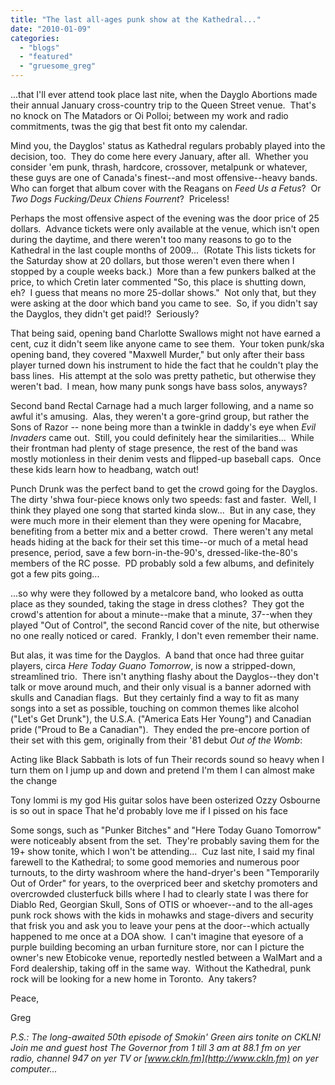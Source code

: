 ```yaml
---
title: "The last all-ages punk show at the Kathedral..."
date: "2010-01-09"
categories: 
  - "blogs"
  - "featured"
  - "gruesome_greg"
---
```


...that I'll ever attend took place last nite, when the Dayglo Abortions made their annual January cross-country trip to the Queen Street venue.  That's no knock on The Matadors or Oi Polloi; between my work and radio commitments, twas the gig that best fit onto my calendar.

Mind you, the Dayglos' status as Kathedral regulars probably played into the decision, too.  They do come here every January, after all.  Whether you consider 'em punk, thrash, hardcore, crossover, metalpunk or whatever, these guys are one of Canada's finest--and most offensive--heavy bands.  Who can forget that album cover with the Reagans on _Feed Us a Fetus_?  Or _Two Dogs Fucking/Deux Chiens Fourrent_?  Priceless!

Perhaps the most offensive aspect of the evening was the door price of 25 dollars.  Advance tickets were only available at the venue, which isn't open during the daytime, and there weren't too many reasons to go to the Kathedral in the last couple months of 2009...  (Rotate This lists tickets for the Saturday show at 20 dollars, but those weren't even there when I stopped by a couple weeks back.)  More than a few punkers balked at the price, to which Cretin later commented "So, this place is shutting down, eh?  I guess that means no more 25-dollar shows."  Not only that, but they were asking at the door which band you came to see.  So, if you didn't say the Dayglos, they didn't get paid!?  Seriously?

That being said, opening band Charlotte Swallows might not have earned a cent, cuz it didn't seem like anyone came to see them.  Your token punk/ska opening band, they covered "Maxwell Murder," but only after their bass player turned down his instrument to hide the fact that he couldn't play the bass lines.  His attempt at the solo was pretty pathetic, but otherwise they weren't bad.  I mean, how many punk songs have bass solos, anyways?

Second band Rectal Carnage had a much larger following, and a name so awful it's amusing.  Alas, they weren't a gore-grind group, but rather the Sons of Razor -- none being more than a twinkle in daddy's eye when _Evil Invaders_ came out.  Still, you could definitely hear the similarities...  While their frontman had plenty of stage presence, the rest of the band was mostly motionless in their denim vests and flipped-up baseball caps.  Once these kids learn how to headbang, watch out!

Punch Drunk was the perfect band to get the crowd going for the Dayglos.  The dirty 'shwa four-piece knows only two speeds: fast and faster.  Well, I think they played one song that started kinda slow...  But in any case, they were much more in their element than they were opening for Macabre, benefiting from a better mix and a better crowd.  There weren't any metal heads hiding at the back for their set this time--or much of a metal head presence, period, save a few born-in-the-90's, dressed-like-the-80's members of the RC posse.  PD probably sold a few albums, and definitely got a few pits going...

...so why were they followed by a metalcore band, who looked as outta place as they sounded, taking the stage in dress clothes?  They got the crowd's attention for about a minute--make that a minute, 37--when they played "Out of Control", the second Rancid cover of the nite, but otherwise no one really noticed or cared.  Frankly, I don't even remember their name.

But alas, it was time for the Dayglos.  A band that once had three guitar players, circa _Here Today Guano Tomorrow_, is now a stripped-down, streamlined trio.  There isn't anything flashy about the Dayglos--they don't talk or move around much, and their only visual is a banner adorned with skulls and Canadian flags.  But they certainly find a way to fit as many songs into a set as possible, touching on common themes like alcohol ("Let's Get Drunk"), the U.S.A. ("America Eats Her Young") and Canadian pride ("Proud to Be a Canadian").  They ended the pre-encore portion of their set with this gem, originally from their '81 debut _Out of the Womb_:

Acting like Black Sabbath is lots of fun Their records sound so heavy when I turn them on I jump up and down and pretend I'm them I can almost make the change

Tony Iommi is my god His guitar solos have been osterized Ozzy Osbourne is so out in space That he'd probably love me if I pissed on his face

Some songs, such as "Punker Bitches" and "Here Today Guano Tomorrow" were noticeably absent from the set.  They're probably saving them for the 19+ show tonite, which I won't be attending...  Cuz last nite, I said my final farewell to the Kathedral; to some good memories and numerous poor turnouts, to the dirty washroom where the hand-dryer's been "Temporarily Out of Order" for years, to the overpriced beer and sketchy promoters and overcrowded clusterfuck bills where I had to clearly state I was there for Diablo Red, Georgian Skull, Sons of OTIS or whoever--and to the all-ages punk rock shows with the kids in mohawks and stage-divers and security that frisk you and ask you to leave your pens at the door--which actually happened to me once at a DOA show.  I can't imagine that eyesore of a purple building becoming an urban furniture store, nor can I picture the owner's new Etobicoke venue, reportedly nestled between a WalMart and a Ford dealership, taking off in the same way.  Without the Kathedral, punk rock will be looking for a new home in Toronto.  Any takers?

Peace,

Greg

_P.S.: The long-awaited 50th episode of Smokin' Green airs tonite on CKLN!  Join me and guest host The Governor from 1 till 3 am at 88.1 fm on yer radio, channel 947 on yer TV or [www.ckln.fm](http://www.ckln.fm) on yer computer..._
